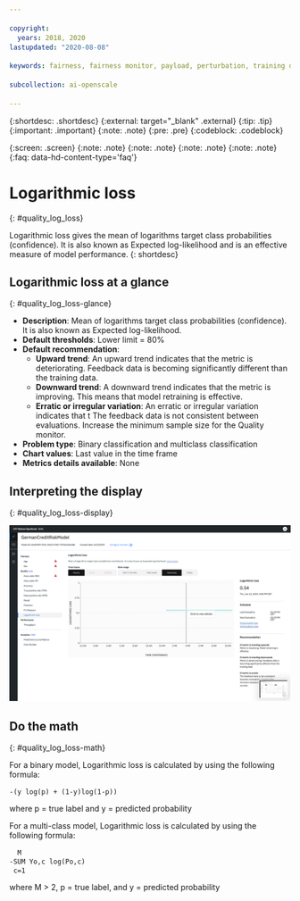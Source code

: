 ```yaml
---

copyright:
  years: 2018, 2020
lastupdated: "2020-08-08"

keywords: fairness, fairness monitor, payload, perturbation, training data, debiased, Logarithmic loss, score, schedule, recommendation

subcollection: ai-openscale

---
```


{:shortdesc: .shortdesc}
{:external: target="_blank" .external}
{:tip: .tip}
{:important: .important}
{:note: .note}
{:pre: .pre}
{:codeblock: .codeblock}

{:screen: .screen}
{:note: .note}
{:note: .note}
{:note: .note}
{:note: .note}
{:faq: data-hd-content-type='faq'}

# Logarithmic loss
{: #quality_log_loss}

Logarithmic loss gives the mean of logarithms target class probabilities (confidence). It is also known as Expected log-likelihood and is an effective measure of model performance.
{: shortdesc}

## Logarithmic loss at a glance
{: #quality_log_loss-glance}

- **Description**: Mean of logarithms target class probabilities (confidence). It is also known as Expected log-likelihood.
- **Default thresholds**: Lower limit = 80%
- **Default recommendation**:
   - **Upward trend**: An upward trend indicates that the metric is deteriorating. Feedback data is becoming significantly different than the training data.
   - **Downward trend**: A downward trend indicates that the metric is improving. This means that model retraining is effective.
   - **Erratic or irregular variation**: An erratic or irregular variation indicates that t The feedback data is not consistent between evaluations. Increase the minimum sample size for the Quality monitor.
- **Problem type**: Binary classification and multiclass classification
- **Chart values**: Last value in the time frame
- **Metrics details available**: None

## Interpreting the display
{: #quality_log_loss-display}

![Logarithmic loss is displayed](images/wos-quality-log-loss.png)

## Do the math
{: #quality_log_loss-math}

For a binary model, Logarithmic loss is calculated by using the following formula:

```
-(y log(p) + (1-y)log(1-p))
```

where p = true label and y = predicted probability

For a multi-class model, Logarithmic loss is calculated by using the following formula:

```
  M
-SUM Yo,c log(Po,c)
 c=1 
```

where M > 2, p = true label, and y = predicted probability
